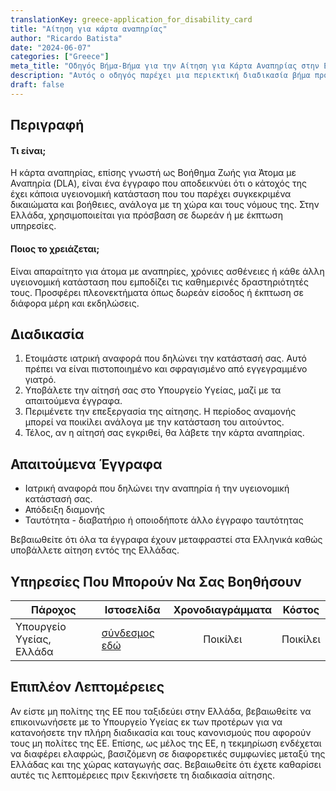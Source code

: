 ```yaml
---
translationKey: greece-application_for_disability_card
title: "Αίτηση για κάρτα αναπηρίας"
author: "Ricardo Batista"
date: "2024-06-07"
categories: ["Greece"]
meta_title: "Οδηγός Βήμα-Βήμα για την Αίτηση για Κάρτα Αναπηρίας στην Ελλάδα"
description: "Αυτός ο οδηγός παρέχει μια περιεκτική διαδικασία βήμα προς βήμα για την αίτηση κάρτας αναπηρίας στην Ελλάδα."
draft: false
---
```


## Περιγραφή
#### Τι είναι;
Η κάρτα αναπηρίας, επίσης γνωστή ως Βοήθημα Ζωής για Άτομα με Αναπηρία (DLA), είναι ένα έγγραφο που αποδεικνύει ότι ο κάτοχός της έχει κάποια υγειονομική κατάσταση που του παρέχει συγκεκριμένα δικαιώματα και βοήθειες, ανάλογα με τη χώρα και τους νόμους της. Στην Ελλάδα, χρησιμοποιείται για πρόσβαση σε δωρεάν ή με έκπτωση υπηρεσίες.

#### Ποιος το χρειάζεται;
Είναι απαραίτητο για άτομα με αναπηρίες, χρόνιες ασθένειες ή κάθε άλλη υγειονομική κατάσταση που εμποδίζει τις καθημερινές δραστηριότητές τους. Προσφέρει πλεονεκτήματα όπως δωρεάν είσοδος ή έκπτωση σε διάφορα μέρη και εκδηλώσεις.

## Διαδικασία
1. Ετοιμάστε ιατρική αναφορά που δηλώνει την κατάστασή σας. Αυτό πρέπει να είναι πιστοποιημένο και σφραγισμένο από εγγεγραμμένο γιατρό.
2. Υποβάλετε την αίτησή σας στο Υπουργείο Υγείας, μαζί με τα απαιτούμενα έγγραφα.
3. Περιμένετε την επεξεργασία της αίτησης. Η περίοδος αναμονής μπορεί να ποικίλει ανάλογα με την κατάσταση του αιτούντος.
4. Τέλος, αν η αίτησή σας εγκριθεί, θα λάβετε την κάρτα αναπηρίας.

## Απαιτούμενα Έγγραφα
- Ιατρική αναφορά που δηλώνει την αναπηρία ή την υγειονομική κατάστασή σας.
- Απόδειξη διαμονής
- Ταυτότητα - διαβατήριο ή οποιοδήποτε άλλο έγγραφο ταυτότητας

Βεβαιωθείτε ότι όλα τα έγγραφα έχουν μεταφραστεί στα Ελληνικά καθώς υποβάλλετε αίτηση εντός της Ελλάδας.

## Υπηρεσίες Που Μπορούν Να Σας Βοηθήσουν

| Πάροχος        |     Ιστοσελίδα     |     Χρονοδιαγράμματα    |       Κόστος      |
| --------------- | --------------- |  :-------------: | :-------------: |
| Υπουργείο Υγείας, Ελλάδα | [σύνδεσμος εδώ](https://www.moh.gov.gr/) | Ποικίλει | Ποικίλει  |

## Επιπλέον Λεπτομέρειες
Αν είστε μη πολίτης της ΕΕ που ταξιδεύει στην Ελλάδα, βεβαιωθείτε να επικοινωνήσετε με το Υπουργείο Υγείας εκ των προτέρων για να κατανοήσετε την πλήρη διαδικασία και τους κανονισμούς που αφορούν τους μη πολίτες της ΕΕ. Επίσης, ως μέλος της ΕΕ, η τεκμηρίωση ενδέχεται να διαφέρει ελαφρώς, βασιζόμενη σε διαφορετικές συμφωνίες μεταξύ της Ελλάδας και της χώρας καταγωγής σας. Βεβαιωθείτε ότι έχετε καθαρίσει αυτές τις λεπτομέρειες πριν ξεκινήσετε τη διαδικασία αίτησης.